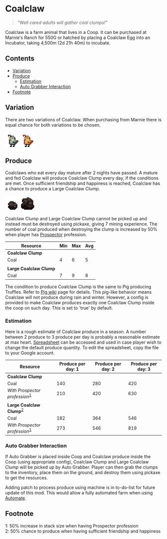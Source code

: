 # Coalclaw

> *"Well cared adults will gather coal clumps!"*

Coalclaw is a farm animal that lives in a Coop. It can be purchased at Marnie's Ranch for 550G or hatched by placing a Coalclaw Egg into an Incubator, taking 4,500m (2d 21h 40m) to incubate.

## Contents

* [Variation](#variation)
* [Produce](#produce)
  * [Estimation](#estimation)
  * [Auto Grabber Interaction](#auto-grabber-interaction)
* [Footnote](#footnote)

## Variation

There are two variations of Coalclaw. When purchasing from Marnie there is equal chance for both variations to be chosen.

![Coalclaw_Variations](Animals/Coalclaw_Variations.png)

## Produce

Coalclaws who eat every day mature after 2 nights have passed. A mature and fed Coalclaw will produce Coalclaw Clump every day, if the conditions are met. Once sufficient friendship and happiness is reached, Coalclaw has a chance to produce a Large Coalclaw Clump.

![Coalclaw_Produces](Animals/Coalclaw_Produces.png)

Coalclaw Clump and Large Coalclaw Clump cannot be picked up and instead must be destroyed using pickaxe, giving 7 mining experience. The number of coal produced when destroying the clump is increased by 50% when player has [Prospector](https://stardewvalleywiki.com/Skills#Mining) profession.

| Resource | Min | Max | Avg |
| -------- | --- | --- | --- |
| **Coalclaw Clump** | | | |
| Coal | 4 | 6 | 5 |
| | | | |
| **Large Coalclaw Clump** | | | |
| Coal | 7 | 9 | 8 |

The condition to produce Coalclaw Clump is the same to Pig producing Truffles. Refer to [Pig wiki](https://stardewvalleywiki.com/Pig) page for details. This pig-like behavior means Coalclaw will not produce during rain and winter. However, a config is provided to make Coalclaw produces exactly one Coalclaw Clump inside the coop on such day. This is set to 'true' by default.

### Estimation

Here is a rough estimate of Coalclaw produce in a season. A number between 2 produce to 3 produce per day is probably a reasonable estimate at max heart. [Spreadsheet](https://docs.google.com/spreadsheets/d/13k0kkcyTUVJseXhAiZoKnOVubqOB7M9F3xILHV-Sj54/edit#gid=549968683) can be accessed and used in case player wish to change the default produce quantity. To edit the spreadsheet, copy the file to your Google account.

| Resource | Produce per day: 1 | Produce per day: 2 | Produce per day: 3 |
| -------- | ------------------ | ------------------ | ------------------ |
| **Coalclaw Clump** | | | |
| Coal | 140 | 280 | 420 |
| *With Prospector profession*<sup>[1](#LargeCoalclawClump)</sup> | 210 | 420 | 630 |
| | | | |
| **Large Coalclaw Clump**<sup>[2](#LargeCoalclawClump)</sup> | | | |
| Coal | 182 | 364 | 546 |
| *With Prospector profession*<sup>[1](#LargeCoalclawClump)</sup> | 273 | 546 | 819 |

### Auto Grabber Interaction

If Auto Grabber is placed inside Coop and Coalclaw produce inside the Coop (using appropriate config), Coalclaw Clump and Large Coalclaw Clump will be picked up by Auto Grabber. Player can then grab the clumps to the inventory, place them on the ground, and destroy them using pickaxe to get the resources.

Adding patch to process produce using machine is in to-do-list for future update of this mod. This would allow a fully automated farm when using [Automate](https://www.nexusmods.com/stardewvalley/mods/1063).

## Footnote

<a name="Prospector">1</a>: 50% increase in stack size when having Prospector profession<br>
<a name="LargeCoalclawClump">2</a>: 50% chance to produce when having sufficient friendship and happiness<br>
